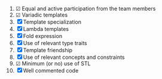1. &#9745; Equal and active participation from the team members
2. &#9745; Variadic templates
3. &#9746; Template specialization
4. &#9746; Lambda templates
5. &#9746; Fold expression
6. &#9746; Use of relevant type traits
7. &#9746; Template friendship
8. &#9746; Use of relevant concepts and constraints
9. &#9745; Minimum (or no) use of STL
10. &#9746; Well commented code
